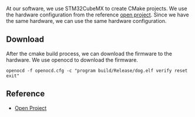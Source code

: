 At our software, we use STM32CubeMX to create CMake projects. We use the hardware configuration from the reference [open project](https://oshwhub.com/misgon/dian-zi-chong-wu-shen-ti-3). Since we have the same hardware, we can use the same hardware configuration.

## Download

After the cmake build process, we can download the firmware to the hardware. We use openocd to download the firmware.

```
openocd -f openocd.cfg -c "program build/Release/dog.elf verify reset exit"
```

## Reference

- [Open Project](https://oshwhub.com/misgon/dian-zi-chong-wu-shen-ti-3)